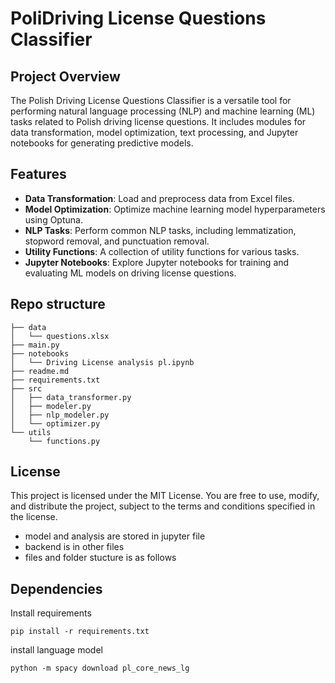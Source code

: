 # PoliDriving License Questions Classifier

## Project Overview

The Polish Driving License Questions Classifier is a versatile tool for performing natural language processing (NLP) and machine learning (ML) tasks related to Polish driving license questions. It includes modules for data transformation, model optimization, text processing, and Jupyter notebooks for generating predictive models.

## Features

- **Data Transformation**: Load and preprocess data from Excel files.
- **Model Optimization**: Optimize machine learning model hyperparameters using Optuna.
- **NLP Tasks**: Perform common NLP tasks, including lemmatization, stopword removal, and punctuation removal.
- **Utility Functions**: A collection of utility functions for various tasks.
- **Jupyter Notebooks**: Explore Jupyter notebooks for training and evaluating ML models on driving license questions.

## Repo structure

```
├── data
│   └── questions.xlsx
├── main.py
├── notebooks
│   └── Driving License analysis pl.ipynb
├── readme.md
├── requirements.txt
├── src
│   ├── data_transformer.py
│   ├── modeler.py
│   ├── nlp_modeler.py
│   └── optimizer.py
└── utils
    └── functions.py
```


## License

This project is licensed under the MIT License. You are free to use, modify, and distribute the project, subject to the terms and conditions specified in the license.



* model and analysis are stored in jupyter file
* backend is in other files
* files and folder stucture is as follows

## Dependencies

Install requirements

`pip install -r requirements.txt`

install language model

`python -m spacy download pl_core_news_lg`